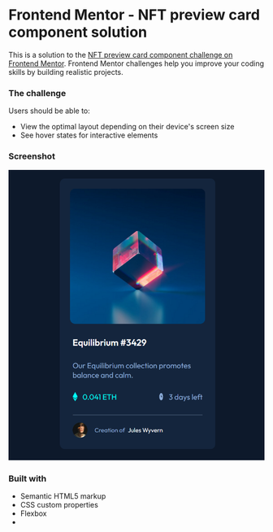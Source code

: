 # Frontend Mentor - NFT preview card component solution

This is a solution to the [NFT preview card component challenge on Frontend Mentor](https://www.frontendmentor.io/challenges/nft-preview-card-component-SbdUL_w0U). Frontend Mentor challenges help you improve your coding skills by building realistic projects. 

### The challenge

Users should be able to:

- View the optimal layout depending on their device's screen size
- See hover states for interactive elements

### Screenshot

![](https://github.com/kinishii1/nft-preview-card-component/blob/main/image.png)

### Built with

- Semantic HTML5 markup
- CSS custom properties
- Flexbox
- 
